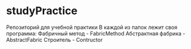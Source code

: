 # studyPractice
Репозиторий для учебной практики
В каждой из папок лежит своя программа:
Фабричный метод - FabricMethod
Абстрактная фабрика - AbstractFabric
Строитель - Contructor
